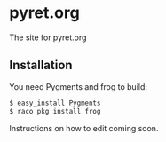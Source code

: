 pyret.org
================================================================================

The site for pyret.org

Installation
--------------------------------------------------------------------------------

You need Pygments and frog to build:

````sh
$ easy_install Pygments
$ raco pkg install frog
````

Instructions on how to edit coming soon.

